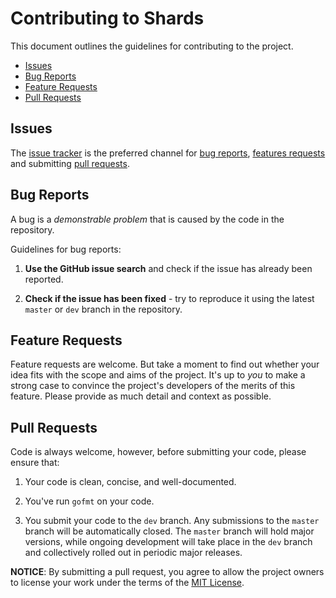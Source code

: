 Contributing to Shards
======================
This document outlines the guidelines for contributing to the project.


* [Issues](#issues)
* [Bug Reports](#bug-reports)
* [Feature Requests](#feature-requests)
* [Pull Requests](#pull-requests)


## Issues

The [issue tracker](https://github.com/servusdei2018/shards/issues) is the preferred channel for [bug reports](#bug-reports), [features requests](#feature-requests) and submitting [pull requests](#pull-requests).

## Bug Reports

A bug is a _demonstrable problem_ that is caused by the code in the repository.

Guidelines for bug reports:

1. **Use the GitHub issue search** and check if the issue has already been reported.

2. **Check if the issue has been fixed** - try to reproduce it using the latest `master` or `dev` branch in the repository.

## Feature Requests

Feature requests are welcome. But take a moment to find out whether your idea fits with the scope and aims of the project. It's up to *you* to make a strong case to convince the project's developers of the merits of this feature. Please provide as much detail and context as possible.

## Pull Requests

Code is always welcome, however, before submitting your code, please ensure that:

1. Your code is clean, concise, and well-documented.

2. You've run `gofmt` on your code.

3. You submit your code to the `dev` branch. Any submissions to the `master` branch will be automatically closed. The `master` branch will hold major versions, while ongoing development will take place in the `dev` branch and collectively rolled out in periodic major releases.

**NOTICE**: By submitting a pull request, you agree to allow the project owners to license your work under the terms of the [MIT License](LICENSE.md).
